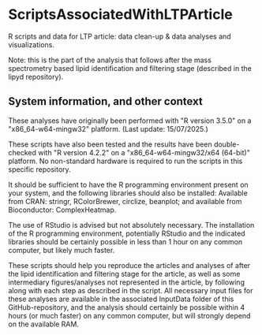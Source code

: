 # ScriptsAssociatedWithLTPArticle
R scripts and data for LTP article: data clean-up & data analyses and visualizations.

Note: this is the part of the analysis that follows after the mass spectrometry based lipid identification and filtering stage (described in the lipyd repository).


## System information, and other context
These analyses have originally been performed with "R version 3.5.0" on a "x86_64-w64-mingw32" platform. (Last update: 15/07/2025.)

These scripts have also been tested and the results have been double-checked with "R version 4.2.2" on a "x86_64-w64-mingw32/x64 (64-bit)" platform.
No non-standard hardware is required to run the scripts in this specific repository.

It should be sufficient to have the R programming environment present on your system, and the following libraries should also be installed:
Available from CRAN: stringr, RColorBrewer, circlize, beanplot; and available from Bioconductor: ComplexHeatmap.

The use of RStudio is advised but not absolutely necessary.
The installation of the R programming environment, potentially RStudio and the indicated libraries should be certainly possible in less than 1 hour on any common computer, but likely much faster.

These scripts should help you reproduce the articles and analyses of after the lipid identification and filtering stage for the article, as well as some intermediary figures/analyses not represented in the article, by following along with each step as described in the script. All necessary input files for these analyses are available in the associated InputData folder of this GitHub-repository, and the analysis should certainly be possible within 4 hours (or much faster) on any common computer, but will strongly depend on the available RAM.





